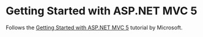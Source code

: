 # Getting Started with ASP.NET MVC 5
 
Follows the [Getting Started with ASP.NET MVC 5](https://learn.microsoft.com/en-us/aspnet/mvc/overview/getting-started/introduction/) tutorial by Microsoft.

